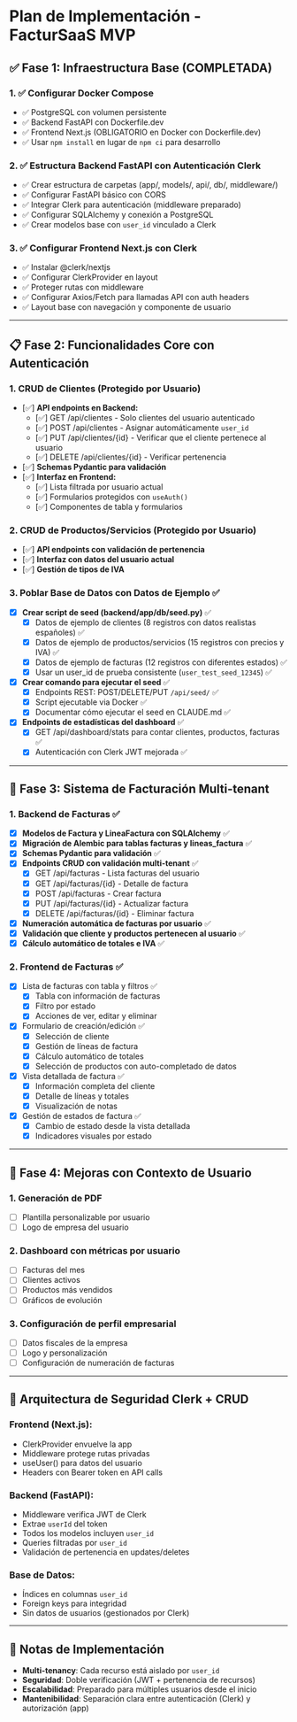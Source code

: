 # Plan de Implementación - FacturSaaS MVP

## ✅ Fase 1: Infraestructura Base (COMPLETADA)

### 1. ✅ Configurar Docker Compose
- ✅ PostgreSQL con volumen persistente
- ✅ Backend FastAPI con Dockerfile.dev
- ✅ Frontend Next.js (OBLIGATORIO en Docker con Dockerfile.dev)
- ✅ Usar `npm install` en lugar de `npm ci` para desarrollo

### 2. ✅ Estructura Backend FastAPI con Autenticación Clerk
- ✅ Crear estructura de carpetas (app/, models/, api/, db/, middleware/)
- ✅ Configurar FastAPI básico con CORS
- ✅ Integrar Clerk para autenticación (middleware preparado)
- ✅ Configurar SQLAlchemy y conexión a PostgreSQL
- ✅ Crear modelos base con `user_id` vinculado a Clerk

### 3. ✅ Configurar Frontend Next.js con Clerk
- ✅ Instalar @clerk/nextjs
- ✅ Configurar ClerkProvider en layout
- ✅ Proteger rutas con middleware
- ✅ Configurar Axios/Fetch para llamadas API con auth headers
- ✅ Layout base con navegación y componente de usuario

---

## 📋 Fase 2: Funcionalidades Core con Autenticación

### 1. CRUD de Clientes (Protegido por Usuario)
- [✅] **API endpoints en Backend:**
  - [✅] GET /api/clientes - Solo clientes del usuario autenticado
  - [✅] POST /api/clientes - Asignar automáticamente `user_id`
  - [✅] PUT /api/clientes/{id} - Verificar que el cliente pertenece al usuario
  - [✅] DELETE /api/clientes/{id} - Verificar pertenencia
- [✅] **Schemas Pydantic para validación**
- [✅] **Interfaz en Frontend:**
  - [✅] Lista filtrada por usuario actual
  - [✅] Formularios protegidos con `useAuth()`
  - [✅] Componentes de tabla y formularios

### 2. CRUD de Productos/Servicios (Protegido por Usuario)
- [✅] **API endpoints con validación de pertenencia**
- [✅] **Interfaz con datos del usuario actual**
- [✅] **Gestión de tipos de IVA**

### 3. Poblar Base de Datos con Datos de Ejemplo ✅
- [x] **Crear script de seed (backend/app/db/seed.py)** ✅
  - [x] Datos de ejemplo de clientes (8 registros con datos realistas españoles) ✅
  - [x] Datos de ejemplo de productos/servicios (15 registros con precios y IVA) ✅
  - [x] Datos de ejemplo de facturas (12 registros con diferentes estados) ✅
  - [x] Usar un user_id de prueba consistente (`user_test_seed_12345`) ✅
- [x] **Crear comando para ejecutar el seed** ✅
  - [x] Endpoints REST: POST/DELETE/PUT `/api/seed/` ✅
  - [x] Script ejecutable via Docker ✅
  - [x] Documentar cómo ejecutar el seed en CLAUDE.md ✅
- [x] **Endpoints de estadísticas del dashboard** ✅
  - [x] GET /api/dashboard/stats para contar clientes, productos, facturas ✅
  - [x] Autenticación con Clerk JWT mejorada ✅

---

## 🧾 Fase 3: Sistema de Facturación Multi-tenant

### 1. Backend de Facturas ✅
- [x] **Modelos de Factura y LineaFactura con SQLAlchemy** ✅
- [x] **Migración de Alembic para tablas facturas y lineas_factura** ✅
- [x] **Schemas Pydantic para validación** ✅
- [x] **Endpoints CRUD con validación multi-tenant** ✅
  - [x] GET /api/facturas - Lista facturas del usuario
  - [x] GET /api/facturas/{id} - Detalle de factura
  - [x] POST /api/facturas - Crear factura
  - [x] PUT /api/facturas/{id} - Actualizar factura
  - [x] DELETE /api/facturas/{id} - Eliminar factura
- [x] **Numeración automática de facturas por usuario** ✅
- [x] **Validación que cliente y productos pertenecen al usuario** ✅
- [x] **Cálculo automático de totales e IVA** ✅

### 2. Frontend de Facturas ✅
- [x] Lista de facturas con tabla y filtros ✅
  - [x] Tabla con información de facturas
  - [x] Filtro por estado
  - [x] Acciones de ver, editar y eliminar
- [x] Formulario de creación/edición ✅
  - [x] Selección de cliente
  - [x] Gestión de líneas de factura
  - [x] Cálculo automático de totales
  - [x] Selección de productos con auto-completado de datos
- [x] Vista detallada de factura ✅
  - [x] Información completa del cliente
  - [x] Detalle de líneas y totales
  - [x] Visualización de notas
- [x] Gestión de estados de factura ✅
  - [x] Cambio de estado desde la vista detallada
  - [x] Indicadores visuales por estado

---

## 🚀 Fase 4: Mejoras con Contexto de Usuario

### 1. Generación de PDF
- [ ] Plantilla personalizable por usuario
- [ ] Logo de empresa del usuario

### 2. Dashboard con métricas por usuario
- [ ] Facturas del mes
- [ ] Clientes activos
- [ ] Productos más vendidos
- [ ] Gráficos de evolución

### 3. Configuración de perfil empresarial
- [ ] Datos fiscales de la empresa
- [ ] Logo y personalización
- [ ] Configuración de numeración de facturas

---

## 🔐 Arquitectura de Seguridad Clerk + CRUD

### Frontend (Next.js):
- ClerkProvider envuelve la app
- Middleware protege rutas privadas
- useUser() para datos del usuario
- Headers con Bearer token en API calls

### Backend (FastAPI):
- Middleware verifica JWT de Clerk
- Extrae `userId` del token
- Todos los modelos incluyen `user_id`
- Queries filtradas por `user_id`
- Validación de pertenencia en updates/deletes

### Base de Datos:
- Índices en columnas `user_id`
- Foreign keys para integridad
- Sin datos de usuarios (gestionados por Clerk)

---

## 📝 Notas de Implementación

- **Multi-tenancy**: Cada recurso está aislado por `user_id`
- **Seguridad**: Doble verificación (JWT + pertenencia de recursos)
- **Escalabilidad**: Preparado para múltiples usuarios desde el inicio
- **Mantenibilidad**: Separación clara entre autenticación (Clerk) y autorización (app)